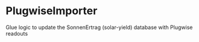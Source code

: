PlugwiseImporter
================

Glue logic to update the SonnenErtrag (solar-yield) database with Plugwise readouts
